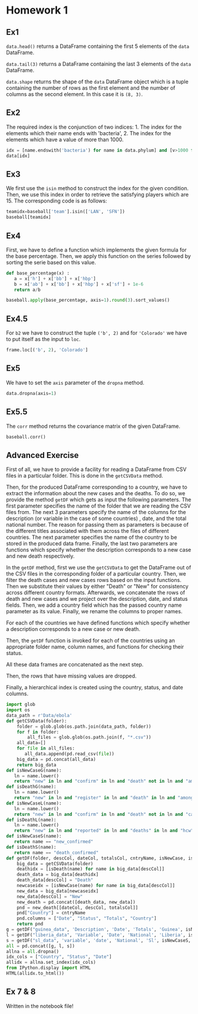 Homework 1
==========

Ex1
---
`data.head()` returns a DataFrame containing the first 5 elements of the `data` DataFrame.

`data.tail(3)` returns a DataFrame containing the last 3 elements of the `data` DataFrame.

`data.shape` returns the shape of the `data` DataFrame object which is a tuple containing 
the number of rows as the first element and the number of columns as the second element. 
In this case it is `(8, 3)`.

Ex2
---
The required index is the conjunction of two indices: 1. The index for the elements which 
their name ends with 'bacteria', 2. The index for the elements which have a value of more
than 1000.
```python
idx = [name.endswith('bacteria') for name in data.phylum] and [v>1000 for v in data.value]
data[idx]
```

Ex3
---
We first use the `isin` method to construct the index for the given condition. Then, we use
this index in order to retrieve the satisfying players which are 15. The corresponding code
is as follows:

```python
teamidx=baseball['team'].isin(['LAN', 'SFN'])
baseball[teamidx]
```

Ex4
---
First, we have to define a function which implements the given formula for the base percentage.
Then, we apply this function on the series followed by sorting the serie based on this value.

```python
def base_percentage(x) :
   a = x['h'] + x['bb'] + x['hbp']
   b = x['ab'] + x['bb'] + x['hbp'] + x['sf'] + 1e-6
   return a/b

baseball.apply(base_percentage, axis=1).round(3).sort_values()
```

Ex4.5
---
For `b2` we have to construct the tuple `('b', 2)` and for `'Colorado'` we have to put itself
as the input to `loc`.

```python
frame.loc[('b', 2), 'Colorado']
```

Ex5
---
We have to set the `axis` parameter of the `dropna` method.
```python
data.dropna(axis=1)
```

Ex5.5
---
The `corr` method returns the covariance matrix of the given DataFrame.
```python
baseball.corr()
```

Advanced Exercise
---
First of all, we have to provide a facility for reading a DataFrame from CSV files in a particular folder.
This is done in the `getCSVData` method.

Then, for the produced DataFrame corresponding to a country, we have to extract the information about the new cases and the deaths.
To do so, we provide the method `getDF` which gets as input the following parameters. The first
parameter specifies the name of the folder that we are reading the CSV files from.
The next 3 parameters specify the name of the columns for the description (or variable in the case of some countries) ,
date, and the total national number. The reason for passing them as parameters is because of the different titles associated with them
across the files of different countries. The next parameter specifies the name of the country to be stored in the produced
data frame. Finally, the last two parameters are functions which specify whether the description corresponds to a new case and new death respectively.

In the `getDF` method, first we use the `getCSVData` to get the DataFrame out of the CSV files in the corresponding folder of a particular 
country. Then, we filter the death cases and new cases rows based on the input functions. Then we substitute their values by either 
"Death" or "New" for consistency across different country formats. Afterwards, we concatenate the rows of death and new cases and
we project over the description, date, and status fields. Then, we add a country field which has the passed country name parameter as 
its value. Finally, we rename the columns to proper names.

For each of the countries we have defined functions which specify whether a description corresponds to a new case or new death.

Then, the `getDF` function is invoked for each of the countries using an appropriate folder name, column names, and functions for checking their status.

All these data frames are concatenated as the next step. 

Then, the rows that have missing values are dropped.

Finally, a hierarchical index is created using the country, status, and date columns.

```python
import glob
import os
data_path = r'Data/ebola'
def getCSVData(folder):  
    folder = glob.glob(os.path.join(data_path, folder))
    for f in folder:
        all_files = glob.glob(os.path.join(f, "*.csv"))
    all_data=[]
    for file in all_files:
       all_data.append(pd.read_csv(file))
    big_data = pd.concat(all_data)
    return big_data
def isNewCaseG(name):
   ln = name.lower()
   return "new" in ln and "confirm" in ln and "death" not in ln and "among" not in ln
def isDeathG(name):
   ln = name.lower()
   return "new" in ln and "register" in ln and "death" in ln and "among" not in ln and "(" not in ln
def isNewCaseL(name):
   ln = name.lower()
   return "new" in ln and "confirm" in ln and "death" not in ln and "case" in ln
def isDeathL(name):
   ln = name.lower()
   return "new" in ln and "reported" in ln and "deaths" in ln and "hcw" not in ln
def isNewCaseS(name):
   return name == "new_confirmed"
def isDeathS(name):
   return name == "death_confirmed"
def getDF(folder, descCol, dateCol, totalsCol, cntryName, isNewCase, isDeath):
    big_data = getCSVData(folder)
    deathidx = [isDeath(name) for name in big_data[descCol]]
    death_data = big_data[deathidx]
    death_data[descCol] = "Death"
    newcaseidx = [isNewCase(name) for name in big_data[descCol]]
    new_data = big_data[newcaseidx]
    new_data[descCol] = "New"
    new_death = pd.concat([death_data, new_data])
    pnd = new_death[[dateCol, descCol, totalsCol]]
    pnd["Country"] = cntryName
    pnd.columns = ["Date", "Status", "Totals", "Country"]
    return pnd
g = getDF("guinea_data", 'Description', 'Date', 'Totals', 'Guinea', isNewCaseG, isDeathG)
l = getDF("liberia_data", 'Variable', 'Date', 'National', 'Liberia', isNewCaseL, isDeathL)
s = getDF("sl_data", 'variable', 'date', 'National', 'Sl', isNewCaseS, isDeathS)
all = pd.concat([g, l, s])
allna = all.dropna()
idx_cols = ["Country", "Status", "Date"]
allidx = allna.set_index(idx_cols)
from IPython.display import HTML
HTML(allidx.to_html())
```

Ex 7 & 8
----
Written in the notebook file!
